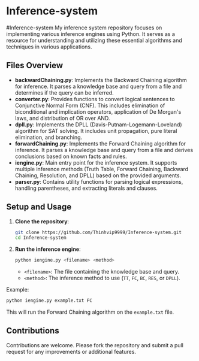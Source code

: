 # Inference-system
#Inference-system
My inference system repository focuses on implementing various inference engines using Python. It serves as a resource for understanding and utilizing these essential algorithms and techniques in various applications.

## Files Overview

- **backwardChaining.py**: Implements the Backward Chaining algorithm for inference. It parses a knowledge base and query from a file and determines if the query can be inferred.
- **converter.py**: Provides functions to convert logical sentences to Conjunctive Normal Form (CNF). This includes elimination of biconditional and implication operators, application of De Morgan's laws, and distribution of OR over AND.
- **dpll.py**: Implements the DPLL (Davis-Putnam-Logemann-Loveland) algorithm for SAT solving. It includes unit propagation, pure literal elimination, and branching.
- **forwardChaining.py**: Implements the Forward Chaining algorithm for inference. It parses a knowledge base and query from a file and derives conclusions based on known facts and rules.
- **iengine.py**: Main entry point for the inference system. It supports multiple inference methods (Truth Table, Forward Chaining, Backward Chaining, Resolution, and DPLL) based on the provided arguments.
- **parser.py**: Contains utility functions for parsing logical expressions, handling parentheses, and extracting literals and clauses.

## Setup and Usage

1. **Clone the repository**:
   ```bash
   git clone https://github.com/Thinhvip9999/Inference-system.git
   cd Inference-system
   ```

2. **Run the inference engine**:
   ```bash
   python iengine.py <filename> <method>
   ```
   - `<filename>`: The file containing the knowledge base and query.
   - `<method>`: The inference method to use (`TT`, `FC`, `BC`, `RES`, or `DPLL`).

Example:
   ```bash
   python iengine.py example.txt FC
   ```

This will run the Forward Chaining algorithm on the `example.txt` file.

## Contributions

Contributions are welcome. Please fork the repository and submit a pull request for any improvements or additional features.
